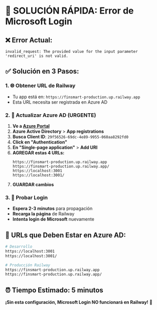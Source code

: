 # 🚨 SOLUCIÓN RÁPIDA: Error de Microsoft Login

## ❌ Error Actual:
```
invalid_request: The provided value for the input parameter 'redirect_uri' is not valid.
```

## ✅ Solución en 3 Pasos:

### 1. 🌐 Obtener URL de Railway
- Tu app está en: `https://finsmart-production.up.railway.app`
- Esta URL necesita ser registrada en Azure AD

### 2. 🔧 Actualizar Azure AD (URGENTE)
1. **Ve a [Azure Portal](https://portal.azure.com)**
2. **Azure Active Directory** > **App registrations**
3. **Busca Client ID**: `29f56526-69dc-4e89-9955-060aa8292fd0`
4. **Click en "Authentication"**
5. **En "Single-page application"** > **Add URI**
6. **AGREGAR estas 4 URLs:**
   ```
   https://finsmart-production.up.railway.app
   https://finsmart-production.up.railway.app/
   https://localhost:3001
   https://localhost:3001/
   ```
7. **GUARDAR cambios**

### 3. 🔄 Probar Login
- **Espera 2-3 minutos** para propagación
- **Recarga la página** de Railway
- **Intenta login de Microsoft** nuevamente

## 📱 URLs que Deben Estar en Azure AD:

```bash
# Desarrollo
https://localhost:3001
https://localhost:3001/

# Producción Railway  
https://finsmart-production.up.railway.app
https://finsmart-production.up.railway.app/
```

## ⏰ Tiempo Estimado: 5 minutos

**¡Sin esta configuración, Microsoft Login NO funcionará en Railway!** 🚨